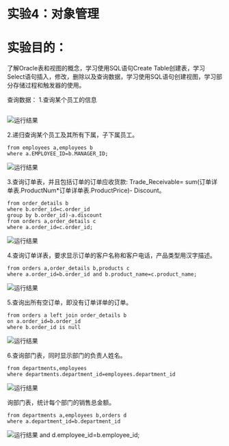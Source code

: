 
# 实验4：对象管理
# 实验目的：
了解Oracle表和视图的概念，学习使用SQL语句Create Table创建表，学习Select语句插入，修改，删除以及查询数据，学习使用SQL语句创建视图，学习部分存储过程和触发器的使用。

查询数据：
1.查询某个员工的信息

```select * from employees where employee_id=11;
```
![运行结果](https://github.com/liumengqi77/oracle/blob/master/test4/1.png)

2.递归查询某个员工及其所有下属，子下属员工。

```select a.*,b.Name AS "下属"
from employees a,employees b
where a.EMPLOYEE_ID=b.MANAGER_ID;
```
![运行结果](https://github.com/liumengqi77/oracle/blob/master/test4/2.png)

3.查询订单表，并且包括订单的订单应收货款: Trade_Receivable= sum(订单详单表.ProductNum*订单详单表.ProductPrice)- Discount。

```select a.*,(select sum(b.product_num*b.product_price)
from order_details b
where b.order_id=c.order_id
group by b.order_id)-a.discount 
from orders a,order_details c
where a.order_id=c.order_id;
```
![运行结果](https://github.com/liumengqi77/oracle/blob/master/test4/3.png)

4.查询订单详表，要求显示订单的客户名称和客户电话，产品类型用汉字描述。

```select a.customer_name,a.customer_tel,c.product_type as "产品名称"
from orders a,order_details b,products c
where a.order_id=b.order_id and b.product_name=c.product_name;
```
![运行结果](https://github.com/liumengqi77/oracle/blob/master/test4/4.png)

5.查询出所有空订单，即没有订单详单的订单。

```select a.*
from orders a left join order_details b
on a.order_id=b.order_id
where b.order_id is null
```
![运行结果](https://github.com/liumengqi77/oracle/blob/master/test4/5.png)

6.查询部门表，同时显示部门的负责人姓名。

```select departments.*,employees.name as "负责人"
from departments,employees
where departments.department_id=employees.department_id
```
![运行结果](https://github.com/liumengqi77/oracle/blob/master/test4/6.png)

询部门表，统计每个部门的销售总金额。

  ```select a.department_name,(select sum(c.Trade_Receivable)from orders c  where c.employee_id=d.employee_id group by c.employee_id)as "销售总额"
from departments a,employees b,orders d
where a.department_id=b.department_id
```

![运行结果](https://github.com/liumengqi77/oracle/blob/master/test4/7.png)
and d.employee_id=b.employee_id;

